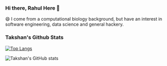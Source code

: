 ### Hi there, Rahul Here 👋


😄 I come from a computational biology background, but have an interest in software engineering, data science and general hackery.



### Takshan's Github Stats

[![Top Langs](https://github-readme-stats.vercel.app/api/top-langs/?username=takshan&layout=compact)](https://github.com/takshan/github-readme-stats)

![Takshan's GitHub stats](https://github-readme-stats.vercel.app/api?username=Takshan&show_icons=true&count_private=true&theme=dracula)
